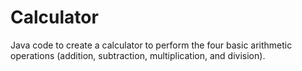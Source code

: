 # Calculator

Java code to create a calculator to perform the four basic arithmetic operations
(addition, subtraction, multiplication, and division).
